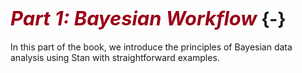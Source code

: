 
# <i style="font-size: 110%; padding:1.5em 0 0 0; color:#990017;">Part 1:  Bayesian Workflow</i> {-}

In this part of the book, we introduce the principles of Bayesian data analysis
using Stan with straightforward examples.
